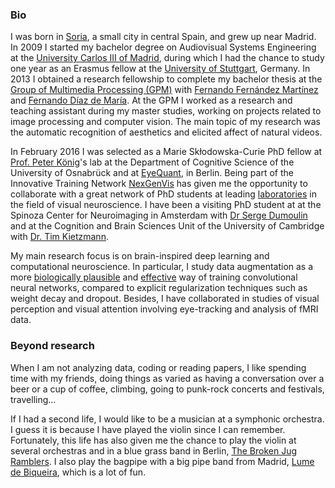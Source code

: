 ### Bio
I was born in [Soria](https://en.wikipedia.org/wiki/Soria), a small city in central Spain, and grew up near Madrid. In 2009 I started my bachelor degree on Audiovisual Systems Engineering at the [University Carlos III of Madrid](https://www.uc3m.es/Home), during which I had the chance to study one year as an Erasmus fellow at the [University of Stuttgart](https://www.uni-stuttgart.de/en/), Germany. In 2013 I obtained a research fellowship to complete my bachelor thesis at the [Group of Multimedia Processing (GPM)](http://gpm.webs.tsc.uc3m.es/) with [Fernando Fernández Martínez](https://www.researchgate.net/profile/Fernando_Fernandez-Martinez) and [Fernando Díaz de María](https://www.uc3m.es/ss/Satellite/UC3MInstitucional/en/Detalle/Organismo_C/1371211308508/1371211309638/Fernando_Diaz_de_Maria). At the GPM I worked as a research and teaching assistant during my master studies, working on projects related to image processing and computer vision. The main topic of my research was the automatic recognition of aesthetics and elicited affect of natural videos.

In February 2016 I was selected as a Marie Skłodowska-Curie PhD fellow at [Prof. Peter König](https://portal.ikw.uni-osnabrueck.de/~NBP/PeterKoenig.html)'s lab at the Department of Cognitive Science of the University of Osnabrück and at [EyeQuant](https://eyequant.com), in Berlin. Being part of the Innovative Training Network [NexGenVis](https://www.nextgenvis.eu) has given me the opportunity to collaborate with a great network of PhD students at leading [laboratories](https://www.nextgenvis.eu/partners/) in the field of visual neuroscience. I have been a visiting PhD student at at the Spinoza Center for Neuroimaging in Amsterdam with [Dr Serge Dumoulin](http://www.spinozacentre.nl/dumoulin/) and at the Cognition and Brain Sciences Unit of the University of Cambridge with [Dr. Tim Kietzmann](http://www.timkietzmann.de/).

My main research focus is on brain-inspired deep learning and computational neuroscience. In particular, I study data augmentation as a more [biologically plausible](https://ccneuro.org/2018/proceedings/1046.pdf) and [effective](https://arxiv.org/abs/1806.03852) way of training convolutional neural networks, compared to explicit regularization techniques such as weight decay and dropout. Besides, I have collaborated in studies of visual perception and visual attention involving eye-tracking and analysis of fMRI data. 

### Beyond research
When I am not analyzing data, coding or reading papers, I like spending time with my friends, doing things as varied as having a conversation over a beer or a cup of coffee, climbing, going to punk-rock concerts and festivals, travelling... 

If I had a second life, I would like to be a musician at a symphonic orchestra. I guess it is because I have played the violin since I can remember. Fortunately, this life has also given me the chance to play the violin at several orchestras and in a blue grass band in Berlin, [The Broken Jug Ramblers](https://brokenjugramblers.bandcamp.com/). I also play the bagpipe with a big pipe band from Madrid, [Lume de Biqueira](https://www.lumedebiqueira.es/en/), which is a lot of fun.
